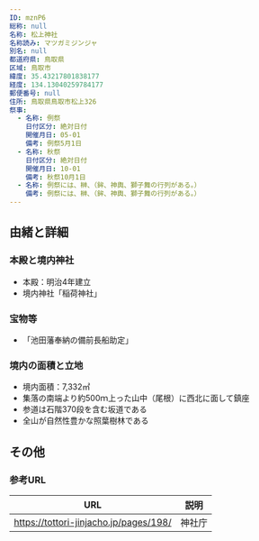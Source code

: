 ```yaml
---
ID: mznP6
総称: null
名称: 松上神社
名称読み: マツガミジンジャ
別名: null
都道府県: 鳥取県
区域: 鳥取市
緯度: 35.43217801838177
経度: 134.13040259784177
郵便番号: null
住所: 鳥取県鳥取市松上326
祭事:
  - 名称: 例祭
    日付区分: 絶対日付
    開催月日: 05-01
    備考: 例祭5月1日
  - 名称: 秋祭
    日付区分: 絶対日付
    開催月日: 10-01
    備考: 秋祭10月1日
  - 名称: 例祭には、榊、（鉾、神輿、獅子舞の行列がある。）
    備考: 例祭には、榊、（鉾、神輿、獅子舞の行列がある。）
---
```


## 由緒と詳細

### 本殿と境内神社

- 本殿：明治4年建立
- 境内神社「稲荷神社」

### 宝物等

- 「池田藩奉納の備前長船助定」

### 境内の面積と立地

- 境内面積：7,332㎡
- 集落の南端より約500ｍ上った山中（尾根）に西北に面して鎮座
- 参道は石階370段を含む坂道である
- 全山が自然性豊かな照葉樹林である

## その他

### 参考URL

| URL                                    | 説明   |
| -------------------------------------- | ------ |
| https://tottori-jinjacho.jp/pages/198/ | 神社庁 |
